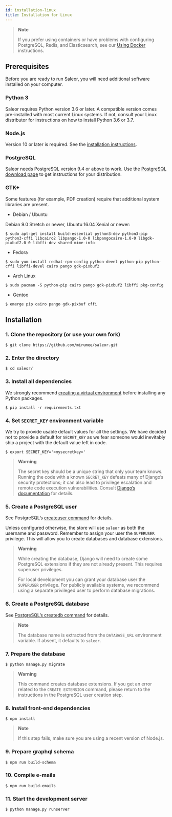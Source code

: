 ```yaml
---
id: installation-linux
title: Installation for Linux
---
```


> **Note**
> 
> If you prefer using containers or have problems with configuring PostgreSQL, Redis, and Elasticsearch, see our [Using Docker](getting-started/docker.md) instructions.


## Prerequisites 

Before you are ready to run Saleor, you will need additional software installed on your computer.


### Python 3

Saleor requires Python version 3.6 or later. A compatible version comes pre-installed with most current Linux systems. If not, consult your Linux distributor for instructions on how to install Python 3.6 or 3.7.


### Node.js

Version 10 or later is required. See the [installation instructions](https://nodejs.org/en/download/package-manager/).


### PostgreSQL

Saleor needs PostgreSQL version 9.4 or above to work. Use the [PostgreSQL download page](https://www.postgresql.org/download/) to get instructions for your distribution.


### GTK+

Some features (for example, PDF creation) require that additional system libraries are present.


* Debian / Ubuntu

Debian 9.0 Stretch or newer, Ubuntu 16.04 Xenial or newer:

```console
$ sudo apt-get install build-essential python3-dev python3-pip python3-cffi libcairo2 libpango-1.0-0 libpangocairo-1.0-0 libgdk-pixbuf2.0-0 libffi-dev shared-mime-info
```


* Fedora

```console
$ sudo yum install redhat-rpm-config python-devel python-pip python-cffi libffi-devel cairo pango gdk-pixbuf2
```


* Arch Linux

```console
$ sudo pacman -S python-pip cairo pango gdk-pixbuf2 libffi pkg-config
```


* Gentoo

```console
$ emerge pip cairo pango gdk-pixbuf cffi
```


## Installation


### 1. Clone the repository (or use your own fork)

```console
$ git clone https://github.com/mirumee/saleor.git
```

### 2. Enter the directory

```console
$ cd saleor/
```


### 3. Install all dependencies

We strongly recommend [creating a virtual environment](https://docs.python.org/3/tutorial/venv.html) before installing any Python packages.

```console
$ pip install -r requirements.txt
```


### 4. Set `SECRET_KEY` environment variable

We try to provide usable default values for all the settings. We have decided not to provide a default for `SECRET_KEY` as we fear someone would inevitably ship a project with the default value left in code.

```console
$ export SECRET_KEY='<mysecretkey>'
```

> **Warning**
>
> The secret key should be a unique string that only your team knows. Running the code with a known `SECRET_KEY` defeats many of Django’s security protections; it can also lead to privilege escalation and remote code execution vulnerabilities. Consult [Django’s documentation](https://docs.djangoproject.com/en/1.11/ref/settings/#secret-key) for details.


### 5. Create a PostgreSQL user

See PostgreSQL’s [createuser command](https://www.postgresql.org/docs/current/static/app-createuser.html) for details.

Unless configured otherwise, the store will use `saleor` as both the username and password. Remember to assign your user the `SUPERUSER` privilege. This will allow you to create databases and database extensions.

> **Warning**
>
> While creating the database, Django will need to create some PostgreSQL extensions if they are not already present. This requires superuser privileges.
>
> For local development you can grant your database user the `SUPERUSER` privilege. For publicly available systems, we recommend using a separate privileged user to perform database migrations.


### 6. Create a PostgreSQL database

See [PostgreSQL’s createdb command](https://www.postgresql.org/docs/current/static/app-createdb.html) for details.

> **Note**
>
> The database name is extracted from the `DATABASE_URL` environment variable. If absent, it defaults to `saleor`.


### 7. Prepare the database

```console
$ python manage.py migrate
```

> **Warning**
>
> This command creates database extensions. If you get an error related to the `CREATE EXTENSION` command, please return to the instructions in the PostgreSQL user creation step.


### 8. Install front-end dependencies

```console
$ npm install
```

> **Note**
>
> If this step fails, make sure you are using a recent version of Node.js.

### 9. Prepare graphql schema

```console
$ npm run build-schema
```


### 10. Compile e-mails

```console
$ npm run build-emails
```


### 11. Start the development server

```console
$ python manage.py runserver
```